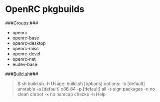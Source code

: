 OpenRC pkgbuilds
=========

###Groups:###

* openrc
* openrc-base
* openrc-desktop
* openrc-misc
* openrc-devel
* openrc-net
* eudev-base


###Build.sh###

>$ sh build.sh -h
>Usage: build.sh [options]
> options:
>    -b <branch>         [default] unstable
>    -a <arch>           [default] x86_64
>    -p <profile>        [default] all
>    -s                  sign packages
>    -n                  no clean chroot
>    -x                  no namcap checks
>    -h                  Help
